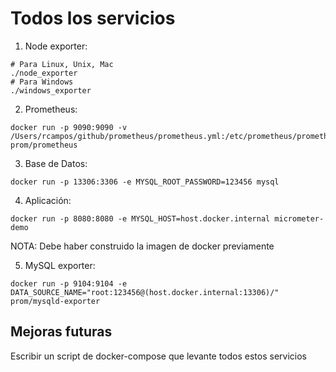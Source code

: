 # Todos los servicios

1. Node exporter:
```
# Para Linux, Unix, Mac
./node_exporter 
# Para Windows
./windows_exporter
```

2. Prometheus:
```
docker run -p 9090:9090 -v /Users/rcampos/github/prometheus/prometheus.yml:/etc/prometheus/prometheus.yml prom/prometheus
```

3. Base de Datos:
```
docker run -p 13306:3306 -e MYSQL_ROOT_PASSWORD=123456 mysql
```

4. Aplicación:
```
docker run -p 8080:8080 -e MYSQL_HOST=host.docker.internal micrometer-demo
```
NOTA: Debe haber construido la imagen de docker previamente

5. MySQL exporter:
```
docker run -p 9104:9104 -e DATA_SOURCE_NAME="root:123456@(host.docker.internal:13306)/" prom/mysqld-exporter
```

## Mejoras futuras

Escribir un script de docker-compose que levante todos estos servicios
